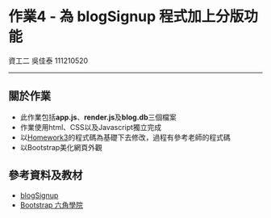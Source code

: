 # 作業4 - 為 blogSignup 程式加上分版功能
資工二 吳佳泰 111210520

---
## 關於作業

* 此作業包括**app.js**、**render.js**及**blog.db**三個檔案
* 作業使用html、CSS以及Javascript獨立完成
* 以[Homework3](/Homework3)的程式碼為基礎下去修改，過程有參考老師的程式碼
* 以Bootstrap美化網頁外觀

## 參考資料及教材

* [blogSignup](https://github.com/ccc113a/html2denojs/tree/master/02-%E5%BE%8C%E7%AB%AF/07-session/03-blogSignup)
* [Bootstrap 六角學院](https://bootstrap5.hexschool.com/)